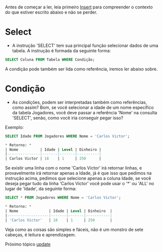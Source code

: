 Antes de começar a ler, leia primeiro [Insert](https://github.com/CarlinCV/sqlite-tutorial/blob/main/Extra/insert.md) para compreender o contexto do que estiver escrito abaixo e não se perder.

# Select
- A instrução 'SELECT' tem sua principal função selecionar dados de uma tabela. A instrução é formada da seguinte forma:
```sql
SELECT Coluna FROM Tabela WHERE Condição;
```
A condição pode também ser lida como referência, iremos ler abaixo sobre.

# Condição
- As condições, podem ser interpretadas também como referências, como assim? Bom, se você selecionar a idade de um nome específico da tabela Jogadores, você deve passar a referência 'Nome' na consulta 'SELECT', senão, como você iria conseguir pegar isso?

Exemplo:
```sql
SELECT Idade FROM Jogadores WHERE Nome = 'Carlos Victor';

* Retorno: *
| Nome          | Idade | Level | Dinheiro |
|---------------|-------|-------|----------|
| Carlos Victor | 18    | 1     | 250      |
```
Se existir uma linha com o nome 'Carlos Victor' irá retornar linhas, e provavelmente irá retornar apenas a Idade, já é que isso que pedimos na instrução acima, pedimos que selecione apenas a coluna Idade, se você deseja pegar tudo da linha 'Carlos Victor' você pode usar o '\*' ou 'ALL' no lugar de 'Idade', da seguinte forma:

```sql
SELECT * FROM Jogadores WHERE Nome = 'Carlos Victor';

* Retorno: *
| Nome              | Idade | Level | Dinheiro  |
|-------------------|-------|-------|-----------|
| 'Carlos Victor'   | 18    | 1     | 250       |
```

Veja como as coisas são simples e fáceis, não é um monstro de sete cabeças, é leitura e aprendizagem.

Próximo tópico [update](https://github.com/CarlinCV/sqlite-tutorial/blob/main/Extra/update.md)